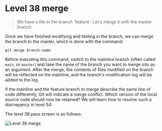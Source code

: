 
# Level 38 merge

> We have a file in the branch 'feature'. Let's merge it with the master branch.

Once we have finished modifying and testing in the branch, we can merge the
branch to the master, which is done with the command:

```shell
git merge branch-name
```

Before executing this command, switch to the mainline branch (often called
`main`, or `master`) and take the name of the branch you want to merge into as
an argument.
After the merge, the contents of files modified on the branch will be reflected
on the mainline, and the branch's modification log will be added to the log.

If the mainline and the feature branch to merge describe the same line of code
differently, Git will indicate a merge conflict. Which version of the local
source code should now be retained? We will learn how to resolve such a
discrepancy in level 54.

The level 38 pass screen is as follows:

![Level 38 merge](images/level-38-merge.png)
